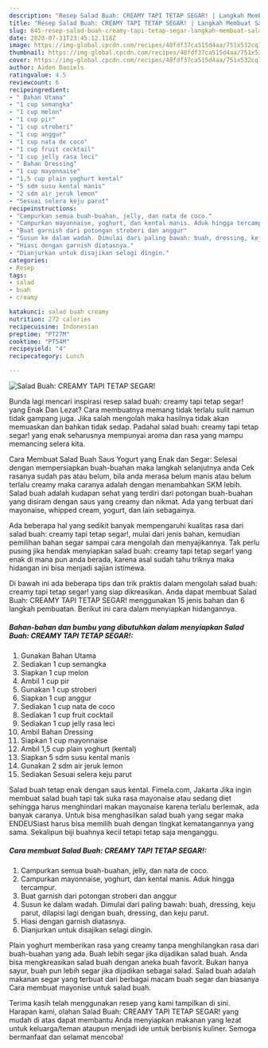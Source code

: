 ```yaml
---
description: "Resep Salad Buah: CREAMY TAPI TETAP SEGAR! | Langkah Membuat Salad Buah: CREAMY TAPI TETAP SEGAR! Yang Menggugah Selera"
title: "Resep Salad Buah: CREAMY TAPI TETAP SEGAR! | Langkah Membuat Salad Buah: CREAMY TAPI TETAP SEGAR! Yang Menggugah Selera"
slug: 845-resep-salad-buah-creamy-tapi-tetap-segar-langkah-membuat-salad-buah-creamy-tapi-tetap-segar-yang-menggugah-selera
date: 2020-07-31T23:45:12.118Z
image: https://img-global.cpcdn.com/recipes/48fdf37ca515d4aa/751x532cq70/salad-buah-creamy-tapi-tetap-segar-foto-resep-utama.jpg
thumbnail: https://img-global.cpcdn.com/recipes/48fdf37ca515d4aa/751x532cq70/salad-buah-creamy-tapi-tetap-segar-foto-resep-utama.jpg
cover: https://img-global.cpcdn.com/recipes/48fdf37ca515d4aa/751x532cq70/salad-buah-creamy-tapi-tetap-segar-foto-resep-utama.jpg
author: Aiden Daniels
ratingvalue: 4.5
reviewcount: 6
recipeingredient:
- " Bahan Utama"
- "1 cup semangka"
- "1 cup melon"
- "1 cup pir"
- "1 cup stroberi"
- "1 cup anggur"
- "1 cup nata de coco"
- "1 cup fruit cocktail"
- "1 cup jelly rasa leci"
- " Bahan Dressing"
- "1 cup mayonnaise"
- "1,5 cup plain yoghurt kental"
- "5 sdm susu kental manis"
- "2 sdm air jeruk lemon"
- "Sesuai selera keju parut"
recipeinstructions:
- "Campurkan semua buah-buahan, jelly, dan nata de coco."
- "Campurkan mayonnaise, yoghurt, dan kental manis. Aduk hingga tercampur."
- "Buat garnish dari potongan stroberi dan anggur"
- "Susun ke dalam wadah. Dimulai dari paling bawah: buah, dressing, keju parut, dilapisi lagi dengan buah, dressing, dan keju parut."
- "Hiasi dengan garnish diatasnya."
- "Dianjurkan untuk disajikan selagi dingin."
categories:
- Resep
tags:
- salad
- buah
- creamy

katakunci: salad buah creamy 
nutrition: 272 calories
recipecuisine: Indonesian
preptime: "PT27M"
cooktime: "PT54M"
recipeyield: "4"
recipecategory: Lunch

---
```



![Salad Buah: CREAMY TAPI TETAP SEGAR!](https://img-global.cpcdn.com/recipes/48fdf37ca515d4aa/751x532cq70/salad-buah-creamy-tapi-tetap-segar-foto-resep-utama.jpg)

Bunda lagi mencari inspirasi resep salad buah: creamy tapi tetap segar! yang Enak Dan Lezat? Cara membuatnya memang tidak terlalu sulit namun tidak gampang juga. Jika salah mengolah maka hasilnya tidak akan memuaskan dan bahkan tidak sedap. Padahal salad buah: creamy tapi tetap segar! yang enak seharusnya mempunyai aroma dan rasa yang mampu memancing selera kita.

Cara Membuat Salad Buah Saus Yogurt yang Enak dan Segar: Selesai dengan mempersiapkan buah-buahan maka langkah selanjutnya anda Cek rasanya sudah pas atau belum, bila anda merasa belum manis atau belum terlalu creamy maka caranya adalah dengan menambahkan SKM lebih. Salad buah adalah kudapan sehat yang terdiri dari potongan buah-buahan yang disiram dengan saus yang creamy dan nikmat. Ada yang terbuat dari mayonaise, whipped cream, yogurt, dan lain sebagainya.

Ada beberapa hal yang sedikit banyak mempengaruhi kualitas rasa dari salad buah: creamy tapi tetap segar!, mulai dari jenis bahan, kemudian pemilihan bahan segar sampai cara mengolah dan menyajikannya. Tak perlu pusing jika hendak menyiapkan salad buah: creamy tapi tetap segar! yang enak di mana pun anda berada, karena asal sudah tahu triknya maka hidangan ini bisa menjadi sajian istimewa.


Di bawah ini ada beberapa tips dan trik praktis dalam mengolah salad buah: creamy tapi tetap segar! yang siap dikreasikan. Anda dapat membuat Salad Buah: CREAMY TAPI TETAP SEGAR! menggunakan 15 jenis bahan dan 6 langkah pembuatan. Berikut ini cara dalam menyiapkan hidangannya.

<!--inarticleads1-->

##### Bahan-bahan dan bumbu yang dibutuhkan dalam menyiapkan Salad Buah: CREAMY TAPI TETAP SEGAR!:

1. Gunakan  Bahan Utama
1. Sediakan 1 cup semangka
1. Siapkan 1 cup melon
1. Ambil 1 cup pir
1. Gunakan 1 cup stroberi
1. Siapkan 1 cup anggur
1. Sediakan 1 cup nata de coco
1. Sediakan 1 cup fruit cocktail
1. Sediakan 1 cup jelly rasa leci
1. Ambil  Bahan Dressing
1. Siapkan 1 cup mayonnaise
1. Ambil 1,5 cup plain yoghurt (kental)
1. Siapkan 5 sdm susu kental manis
1. Gunakan 2 sdm air jeruk lemon
1. Sediakan Sesuai selera keju parut


Salad buah tetap enak dengan saus kental. Fimela.com, Jakarta Jika ingin membuat salad buah tapi tak suka rasa mayonaise atau sedang diet sehingga harus menghindari makan mayonaise karena terlalu berlemak, ada banyak caranya. Untuk bisa menghasilkan salad buah yang segar maka ENDEUSiast harus bisa memilih buah dengan tingkat kematangannya yang sama. Sekalipun biji buahnya kecil tetapi tetap saja menganggu. 

<!--inarticleads2-->

##### Cara membuat Salad Buah: CREAMY TAPI TETAP SEGAR!:

1. Campurkan semua buah-buahan, jelly, dan nata de coco.
1. Campurkan mayonnaise, yoghurt, dan kental manis. Aduk hingga tercampur.
1. Buat garnish dari potongan stroberi dan anggur
1. Susun ke dalam wadah. Dimulai dari paling bawah: buah, dressing, keju parut, dilapisi lagi dengan buah, dressing, dan keju parut.
1. Hiasi dengan garnish diatasnya.
1. Dianjurkan untuk disajikan selagi dingin.


Plain yoghurt memberikan rasa yang creamy tanpa menghilangkan rasa dari buah-buahan yang ada. Buah lebih segar jika dijadikan salad buah. Anda bisa mengkreasikan salad buah dengan aneka buah favorit. Bukan hanya sayur, buah pun lebih segar jika dijadikan sebagai salad. Salad buah adalah makanan segar yang terbuat dari berbagai macam buah segar dan biasanya Cara membuat mayonise untuk salad buah. 

Terima kasih telah menggunakan resep yang kami tampilkan di sini. Harapan kami, olahan Salad Buah: CREAMY TAPI TETAP SEGAR! yang mudah di atas dapat membantu Anda menyiapkan makanan yang lezat untuk keluarga/teman ataupun menjadi ide untuk berbisnis kuliner. Semoga bermanfaat dan selamat mencoba!
